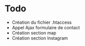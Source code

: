 # Todo

- Création du fichier .htaccess
- Appel Ajax formulaire de contact
- Création section map
- Création section Instagram